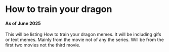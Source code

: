 # How to train your dragon
#### As of June 2025
This will  be listing How to train your dragon memes. It will be including gifs or text memes. Mainly from the movie not of any the series. Will be from the first two movies not the third movie.
